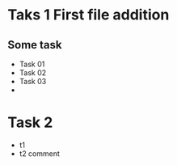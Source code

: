 # Taks 1 First file addition


## Some task
 - Task 01
 - Task 02
 - Task 03
 - 
 
# Task 2

 - t1
 - t2 comment

